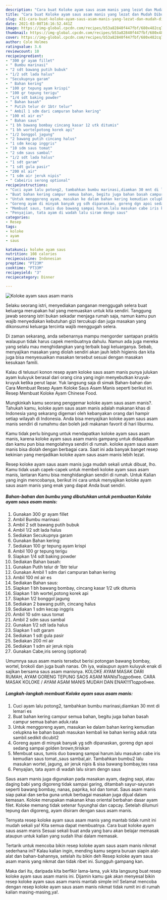 ```yaml
---
description: "Cara buat Koloke ayam saus asam manis yang lezat dan Mudah Dibuat"
title: "Cara buat Koloke ayam saus asam manis yang lezat dan Mudah Dibuat"
slug: 431-cara-buat-koloke-ayam-saus-asam-manis-yang-lezat-dan-mudah-dibuat
date: 2021-03-08T16:16:52.441Z
image: https://img-global.cpcdn.com/recipes/b53a82840f447fbf/680x482cq70/koloke-ayam-saus-asam-manis-foto-resep-utama.jpg
thumbnail: https://img-global.cpcdn.com/recipes/b53a82840f447fbf/680x482cq70/koloke-ayam-saus-asam-manis-foto-resep-utama.jpg
cover: https://img-global.cpcdn.com/recipes/b53a82840f447fbf/680x482cq70/koloke-ayam-saus-asam-manis-foto-resep-utama.jpg
author: Cole Holmes
ratingvalue: 3.6
reviewcount: 10
recipeingredient:
- "300 gr ayam fillet"
- " Bumbu marinasi"
- "2 sdt bawang putih bubuk"
- "1/2 sdt lada halus"
- "Secukupnya garam"
- " Bahan kering"
- "100 gr tepung ayam krispi"
- "100 gr tepung terigu"
- "1/4 sdt baking powder"
- " Bahan basah"
- " Putih telur dr 1btr telur"
- " Ambil 1 sdm dari campuran bahan kering"
- "100 ml air es"
- " Bahan saus"
- "1 bh bawang bombay cincang kasar 12 utk ditumis"
- "1 bh wortelpotong korek api"
- "1/2 bonggol jagung"
- "2 bawang putih cincang halus"
- "1 sdm kecap inggris"
- "10 sdm saus tomat"
- "2 sdm saus sambal"
- "1/2 sdt lada halus"
- "1 sdt garam"
- "1 sdt gula pasir"
- "200 ml air"
- "1 sdm air jeruk nipis"
- " Cabeiris serong optional"
recipeinstructions:
- "Cuci ayam lalu potong2, tambahkan bumbu marinasi,diamkan 30 mnt di lemari es"
- "Buat bahan kering campur semua bahan, begitu juga bahan basah campur semua bahan aduk.rata"
- "Untuk menggoreng ayam, masukan ke dalam bahan kering kemudian celupkna ke bahan basah masukan kembali ke bahan kering aduk rata sambil.sedikit dicubit2"
- "Goreng ayam di minyak banyak yg sdh dipanaskan, goreng dgn apoi sedang sampai golden brown,tiriskan"
- "Membuat saus, tumis duo bawang sampai harum.lalu masukan cabe iris kemudian saus tomat.,saus sambal,air. Tambahkan bumbu2 lalu masukan wortel, jagung, air jeruk nipis &amp; sisa bawang bombay,tes rasa"
- "Penyajian, tata ayam di wadah lalu siram dengn saus"
categories:
- Resep
tags:
- koloke
- ayam
- saus

katakunci: koloke ayam saus 
nutrition: 108 calories
recipecuisine: Indonesian
preptime: "PT23M"
cooktime: "PT33M"
recipeyield: "3"
recipecategory: Dinner

---
```



![Koloke ayam saus asam manis](https://img-global.cpcdn.com/recipes/b53a82840f447fbf/680x482cq70/koloke-ayam-saus-asam-manis-foto-resep-utama.jpg)

Selaku seorang istri, menyediakan panganan menggugah selera buat keluarga merupakan hal yang memuaskan untuk kita sendiri. Tanggung jawab seorang istri bukan sekadar menjaga rumah saja, namun kamu pun wajib menyediakan kebutuhan gizi tercukupi dan juga masakan yang dikonsumsi keluarga tercinta wajib menggugah selera.

Di zaman  sekarang, anda sebenarnya mampu mengorder santapan praktis walaupun tidak harus capek membuatnya dahulu. Namun ada juga mereka yang selalu mau menghidangkan yang terbaik bagi keluarganya. Sebab, menyajikan masakan yang diolah sendiri akan jauh lebih higienis dan kita juga bisa menyesuaikan masakan tersebut sesuai dengan masakan kesukaan famili. 

Kalau di telusuri konon resep ayam koloke saus asam manis punya julukan ayam kuluyuk berasal dari orang cina yang ingin menyebutkan kruyuk-kruyuk ketika perut lapar. Yuk langsung saja di simak Bahan-bahan dan Cara Membuat Resep Ayam Koloke Saus Asam Manis seperti berikut ini. Resep Membuat Koloke Ayam Chinese Food.

Mungkinkah kamu seorang penggemar koloke ayam saus asam manis?. Tahukah kamu, koloke ayam saus asam manis adalah makanan khas di Indonesia yang sekarang digemari oleh kebanyakan orang dari hampir setiap wilayah di Indonesia. Anda bisa menyajikan koloke ayam saus asam manis sendiri di rumahmu dan boleh jadi makanan favorit di hari liburmu.

Kamu tidak perlu bingung untuk mendapatkan koloke ayam saus asam manis, karena koloke ayam saus asam manis gampang untuk didapatkan dan kamu pun bisa mengolahnya sendiri di rumah. koloke ayam saus asam manis bisa diolah dengan berbagai cara. Saat ini ada banyak banget resep kekinian yang menjadikan koloke ayam saus asam manis lebih lezat.

Resep koloke ayam saus asam manis juga mudah sekali untuk dibuat, lho. Kamu tidak usah capek-capek untuk membeli koloke ayam saus asam manis, lantaran Kamu bisa menghidangkan sendiri di rumah. Untuk Kalian yang ingin mencobanya, berikut ini cara untuk menyajikan koloke ayam saus asam manis yang enak yang dapat Anda buat sendiri.

<!--inarticleads1-->

##### Bahan-bahan dan bumbu yang dibutuhkan untuk pembuatan Koloke ayam saus asam manis:

1. Gunakan 300 gr ayam fillet
1. Ambil  Bumbu marinasi:
1. Ambil 2 sdt bawang putih bubuk
1. Ambil 1/2 sdt lada halus
1. Sediakan Secukupnya garam
1. Gunakan  Bahan kering:
1. Sediakan 100 gr tepung ayam krispi
1. Ambil 100 gr tepung terigu
1. Siapkan 1/4 sdt baking powder
1. Sediakan  Bahan basah:
1. Gunakan  Putih telur dr 1btr telur
1. Gunakan  Ambil 1 sdm dari campuran bahan kering
1. Ambil 100 ml air es
1. Sediakan  Bahan saus:
1. Siapkan 1 bh bawang bombay, cincang kasar 1/2 utk ditumis
1. Siapkan 1 bh wortel,potong korek api
1. Siapkan 1/2 bonggol jagung
1. Sediakan 2 bawang putih, cincang halus
1. Sediakan 1 sdm kecap inggris
1. Ambil 10 sdm saus tomat
1. Ambil 2 sdm saus sambal
1. Gunakan 1/2 sdt lada halus
1. Siapkan 1 sdt garam
1. Sediakan 1 sdt gula pasir
1. Sediakan 200 ml air
1. Sediakan 1 sdm air jeruk nipis
1. Gunakan  Cabe,iris serong (optional)


Umumnya saus asam manis tersebut berisi potongan bawang bombay, wortel, brokoli dan juga buah nanas. Oh iya, walaupun ayam kuluyuk enak di sajikan bersama saus asam manisnya. KOLOKE AYAM MASAK DARI RUMAH, AYAM GORENG TEPUNG SAOS ASAM MANIsПодробнее. CARA MASAK KOLOKE / AYAM ASAM MANIS MUDAH DAN ENAK!!!Подробнее. 

<!--inarticleads2-->

##### Langkah-langkah membuat Koloke ayam saus asam manis:

1. Cuci ayam lalu potong2, tambahkan bumbu marinasi,diamkan 30 mnt di lemari es
1. Buat bahan kering campur semua bahan, begitu juga bahan basah campur semua bahan aduk.rata
1. Untuk menggoreng ayam, masukan ke dalam bahan kering kemudian celupkna ke bahan basah masukan kembali ke bahan kering aduk rata sambil.sedikit dicubit2
1. Goreng ayam di minyak banyak yg sdh dipanaskan, goreng dgn apoi sedang sampai golden brown,tiriskan
1. Membuat saus, tumis duo bawang sampai harum.lalu masukan cabe iris kemudian saus tomat.,saus sambal,air. Tambahkan bumbu2 lalu masukan wortel, jagung, air jeruk nipis &amp; sisa bawang bombay,tes rasa
1. Penyajian, tata ayam di wadah lalu siram dengn saus


Saus asam manis juga digunakan pada masakan ayam, daging sapi, atau daging babi yang digoreng tidak sampai garing, ditambah sayur-sayuran seperti bawang bombay, nanas, paprika, kol dan tomat. Saus asam manis siap pakai dan serba guna untuk berbagai masakan juga dijual dalam kemasan. Koloke merupakan makanan khas oriental berbahan dasar ayam filet. Koloke memang tidak setenar fuyunghai dan capcay. Setelah dilumuri tepung dan digoreng, ayam disiram dengan saus asam manis. 

Ternyata resep koloke ayam saus asam manis yang mantab tidak rumit ini mudah sekali ya! Kita semua dapat membuatnya. Cara buat koloke ayam saus asam manis Sesuai sekali buat anda yang baru akan belajar memasak ataupun untuk kalian yang sudah lihai dalam memasak.

Tertarik untuk mencoba bikin resep koloke ayam saus asam manis nikmat sederhana ini? Kalau kalian ingin, mending kamu segera buruan siapin alat-alat dan bahan-bahannya, setelah itu bikin deh Resep koloke ayam saus asam manis yang nikmat dan tidak ribet ini. Sungguh gampang kan. 

Maka dari itu, daripada kita berfikir lama-lama, yuk kita langsung buat resep koloke ayam saus asam manis ini. Dijamin kamu gak akan menyesal bikin resep koloke ayam saus asam manis mantab simple ini! Selamat mencoba dengan resep koloke ayam saus asam manis nikmat tidak rumit ini di rumah kalian masing-masing,ya!.

